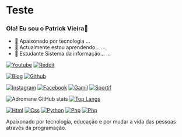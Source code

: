 # Teste

###  Ola! Eu sou o Patrick Vieira👋


- 🔭 Apaixonado por tecnologia ...
- 🌱 Actualmente estou aprendendo... ...
- 🌱 Estudante Sistema da informação... ...

[![Youtube](https://img.shields.io/badge/YouTube-FF0000?style=for-the-badge&logo=youtube&logoColor=white)](https://youtube.com)
[![Reddit](https://img.shields.io/badge/Reddit-FF4500?style=for-the-badge&logo=reddit&logoColor=white)](https://www.reddit.com/user/Ok-Acanthaceae-8230/)

[![Blog](https://img.shields.io/badge/LinkedIn-0077B5?style=for-the-badge&logo=linkedin&logoColor=white)](https://www.linkedin.com/in/patrik-adromane-vieira-gomes-14970722b/)
[![Github](https://img.shields.io/badge/GitHub-100000?style=for-the-badge&logo=github&logoColor=white)](https://Github.com/Adromane)

[![Instagram](https://img.shields.io/badge/Instagram-E4405F?style=for-the-badge&logo=instagram&logoColor=white)](https://instagram.com/patrick.jh_travolta)
[![Facebook](https://img.shields.io/badge/Facebook-1877F2?style=for-the-badge&logo=facebook&logoColor=white)](https://facebook.com/Patrik)
[![Gamil](https://img.shields.io/badge/Gmail-D14836?style=for-the-badge&logo=gmail&logoColor=white)](https://gmail.com)
[![Sportif](https://img.shields.io/badge/Spotify-1ED760?&style=for-the-badge&logo=spotify&logoColor=white)](https://open.spotify.com) 


![Adromane GitHub stats](https://github-readme-stats.vercel.app/api?username=Adromane&show_icons=true&theme=dracula)
[![Top Langs](https://github-readme-stats.vercel.app/api/top-langs/?username=Adromane&layout=compact)](https://github.com/Adromane/github-readme-stats)



[![Html](https://img.shields.io/badge/HTML5-E34F26?style=for-the-badge&logo=html5&logoColor=white)]()
[![Css](https://img.shields.io/badge/CSS3-1572B6?style=for-the-badge&logo=css3&logoColor=white)]()
[![Python](https://img.shields.io/badge/Python-3776AB?style=for-the-badge&logo=python&logoColor=white)]()
[![Php](https://img.shields.io/badge/PHP-777BB4?style=for-the-badge&logo=php&logoColor=white)]()
[![Php](https://img.shields.io/badge/Java-ED8B00?style=for-the-badge&logo=java&logoColor=white)]()

Apaixonado por tecnologia, educação e por mudar a vida das pessoas através da programação.